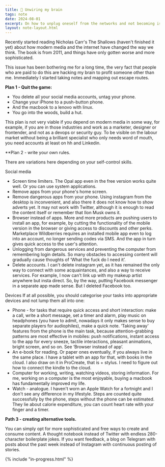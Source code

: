 ```yaml
---
title: 🌿 Unwiring my brain
tags: note
date: 2024-08-01
excerpt: On how to unplug oneself from the networks and not becoming isolated.
layout: note-layout.html
---
```

Recently started reading Nicholas Carr's The Shallows (haven't finished it yet) about how modern media and the internet have changed the way we think. The book is from 2011, and things have only gotten worse and more sophisticated.

This issue has been bothering me for a long time, the very fact that people who are paid to do this are hacking my brain to profit someone other than me. Immediately I started taking notes and mapping out escape routes. 

**Plan 1 - Quit the game:**

- You delete all your social media accounts, untag your phone.
- Change your iPhone to a push-button phone.
- And the macbook to a lenovo with linux.
- You go into the woods, build a hut.

This plan is not very viable if you depend on modern media in some way, for example, if you are in those industries and work as a marketer, designer or frontender, and not as a devops or security guy. To be visible on the labour market without being a brilliant specialist who only needs word of mouth, you need accounts at least on hh and Linkedin.

**Plan 2 - write your own rules. 

There are variations here depending on your self-control skills.

Social media
- Screen time limiters. The Opal app even in the free version works quite well. Or you can use system applications.
- Remove apps from your phone's home screen.
- Remove dangerous apps from your phone. Using instagram from the desktop is inconvenient, and also there it does not know how to show adverts yet. It may not work with Twitter, although it is enough to read the content itself or remember that Ilon Musk owns it.
- Browser instead of apps. More and more products are pushing users to install an app, for example, by cutting the functionality of the mobile version in the browser or giving access to discounts and other perks. Marketplace Wildberries requires an installed mobile app even to log into an account, no longer sending codes via SMS. And the app in turn gives quick access to the user's attention.
- Unlogging from dangerous services and preventing the computer from remembering login details. So many obstacles to accessing content will gradually cause thoughts of ‘What the fuck do I need it’.
- Delete accounts. I can't delete instagram yet, as it has remained the only way to connect with some acquaintances, and also a way to receive services. For example, I now can't link up with my makeup artist anywhere but insta direct. So, by the way, putting Facebook messenger in a separate app made sense. But I deleted Facebook too.

Devices
If at all possible, you should categorise your tasks into appropriate devices and not lump them all into one:
- Phone - for tasks that require quick access and short interaction: make a call, write a short message, set a timer and alarm, play music on headphones (you have to admit, nowadays it only makes sense to buy separate players for audiophiles), make a quick note. ‘Taking away’ features from the phone is the main task, because attention-grabbing patterns are most effective in mobiles: push notifications, instant access to the app for every sneeze, tactile interactions, pleasant animations, bright screen, and so on. See ‘Browser instead of app’.
- An e-book for reading. Or paper ones eventually, if you always live in the same place. I have a tablet with an app for that, with books in the cloud. I also draw on it in ProCreate, that is + stylus. I need to figure out how to connect the kindle to the cloud.
- Computer for working, writing, watching videos, storing information. For me, working on a computer is the most enjoyable, buying a macbook has fundamentally improved my life.
- Watch - analogue. I haven't worn an Apple Watch for a fortnight and I don't see any difference in my lifestyle. Steps are counted quite successfully by the phone, steps without the phone can be estimated. They lie about calorie expenditure, you can count heart rate with your finger and a timer.

**Path 3 - creating alternative tools.**

You can simply opt for more sophisticated and free ways to create and consume content. A thought notebook instead of Twitter with endless 280-character boilerplate jokes. If you want feedback, a blog on Telegram with posts about the past week instead of Instagram with continuous posting of stories.

{% include "in-progress.html" %}
